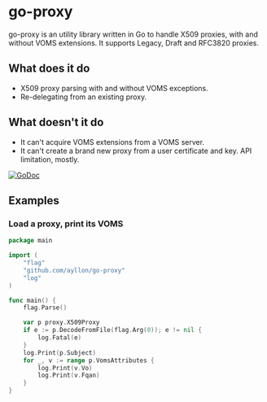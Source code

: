 go-proxy
========

go-proxy is an utility library written in Go to handle X509 proxies, with and without VOMS extensions. It supports Legacy, Draft and RFC3820 proxies.

## What does it do
* X509 proxy parsing with and without VOMS exceptions.
* Re-delegating from an existing proxy.

## What doesn't it do
* It can't acquire VOMS extensions from a VOMS server.
* It can't create a brand new proxy from a user certificate and key. API limitation, mostly.

 [![GoDoc](https://godoc.org/github.com/ayllon/go-proxy?status.svg)](https://godoc.org/github.com/ayllon/go-proxy)
 
 
## Examples

### Load a proxy, print its VOMS
```go
package main

import (
	"flag"
	"github.com/ayllon/go-proxy"
	"log"
)

func main() {
	flag.Parse()

	var p proxy.X509Proxy
	if e := p.DecodeFromFile(flag.Arg(0)); e != nil {
		log.Fatal(e)
	}
	log.Print(p.Subject)
	for _, v := range p.VomsAttributes {
		log.Print(v.Vo)
		log.Print(v.Fqan)
	}
}
```
